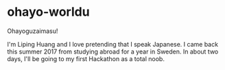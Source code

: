 # ohayo-worldu

Ohayoguzaimasu! 

I'm Liping Huang and I love pretending that I speak Japanese. 
I came back this summer 2017 from studying abroad for a year in Sweden.
In about two days, I'll be going to my first Hackathon as a total noob.
